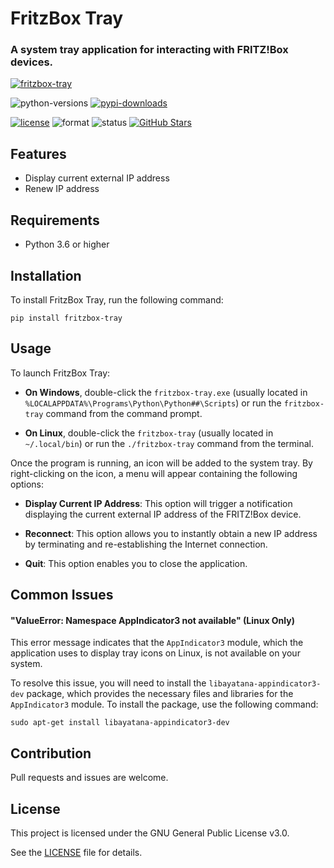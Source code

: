 # FritzBox Tray

### A system tray application for interacting with FRITZ!Box devices.

[![fritzbox-tray](https://user-images.githubusercontent.com/48277853/211208943-1cbb41fb-60a7-44d1-a697-5d0493bb167c.png)](https://github.com/aviolaris/fritzbox-tray)

![python-versions](https://img.shields.io/pypi/pyversions/fritzbox-tray)
[![pypi-downloads](https://img.shields.io/pypi/dm/fritzbox-tray.svg?color=blue&label=downloads&logo=pypi&logoColor=gold)](https://pypistats.org/packages/fritzbox-tray)

[![license](https://img.shields.io/pypi/l/fritzbox-tray?color=blueviolet)](https://github.com/aviolaris/fritzbox-tray/blob/master/LICENSE)
![format](https://img.shields.io/pypi/format/fritzbox-tray?color=blueviolet)
![status](https://img.shields.io/pypi/status/fritzbox-tray?color=blue)
[![GitHub Stars](https://img.shields.io/github/stars/aviolaris/fritzbox-tray?color=blue&logo=github&logoColor=white)](https://github.com/aviolaris/fritzbox-tray/stargazers)


## Features

- Display current external IP address
- Renew IP address

## Requirements

- Python 3.6 or higher

## Installation

To install FritzBox Tray, run the following command:

    pip install fritzbox-tray

## Usage

To launch FritzBox Tray:

 - **On Windows**, double-click the `fritzbox-tray.exe` (usually located in `%LOCALAPPDATA%\Programs\Python\Python##\Scripts`) or run the `fritzbox-tray` command from the command prompt.


 - **On Linux**, double-click the `fritzbox-tray` (usually located in `~/.local/bin`) or run the `./fritzbox-tray` command from the terminal.

Once the program is running, an icon will be added to the system tray. By right-clicking on the icon, a menu will appear containing the following options:

 - **Display Current IP Address**: This option will trigger a notification displaying the current external IP address of the FRITZ!Box device.


 - **Reconnect**: This option allows you to instantly obtain a new IP address by terminating and re-establishing the Internet connection.


 - **Quit**: This option enables you to close the application.

## Common Issues

#### "ValueError: Namespace AppIndicator3 not available" (Linux Only)

This error message indicates that the `AppIndicator3` module, which the application uses to display tray icons on Linux, is not available on your system.

To resolve this issue, you will need to install the `libayatana-appindicator3-dev` package, which provides the necessary files and libraries for the `AppIndicator3` module. To install the package, use the following command:

    sudo apt-get install libayatana-appindicator3-dev


## Contribution

Pull requests and issues are welcome.

## License

This project is licensed under the GNU General Public License v3.0.

See the [LICENSE](https://github.com/aviolaris/fritzbox-tray/blob/master/LICENSE) file for details.


